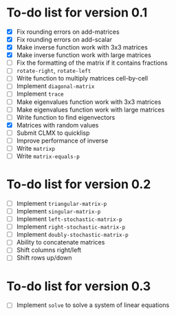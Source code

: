 # To-do list for version 0.1

- [x] Fix rounding errors on add-matrices
- [x] Fix rounding errors on add-scalar
- [x] Make inverse function work with 3x3 matrices
- [x] Make inverse function work with large matrices
- [ ] Fix the formatting of the matrix if it contains fractions
- [ ] `rotate-right`, `rotate-left`
- [ ] Write function to multiply matrices cell-by-cell
- [ ] Implement `diagonal-matrix`
- [ ] Implement `trace`
- [ ] Make eigenvalues function work with 3x3 matrices
- [ ] Make eigenvalues function work with large matrices
- [ ] Write function to find eigenvectors
- [x] Matrices with random values
- [ ] Submit CLMX to quicklisp
- [ ] Improve performance of inverse
- [ ] Write `matrixp`
- [ ] Write `matrix-equals-p`

# To-do list for version 0.2

- [ ] Implement `triangular-matrix-p`
- [ ] Implement `singular-matrix-p`
- [ ] Implement `left-stochastic-matrix-p`
- [ ] Implement `right-stochastic-matrix-p`
- [ ] Implement `doubly-stochastic-matrix-p`
- [ ] Ability to concatenate matrices
- [ ] Shift columns right/left 
- [ ] Shift rows up/down

# To-do list for version 0.3
- [ ] Implement `solve` to solve a system of linear equations